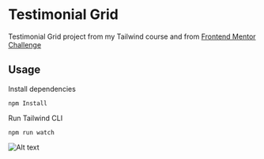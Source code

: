# Testimonial Grid

Testimonial Grid project from my Tailwind course and from [Frontend Mentor Challenge](https://www.frontendmentor.io/challenges/testimonials-grid-section-Nnw6J7Un7)

## Usage

Install dependencies

```
npm Install
```

Run Tailwind CLI

```
npm run watch
```

![Alt text](images/testimonial-grid.png)
